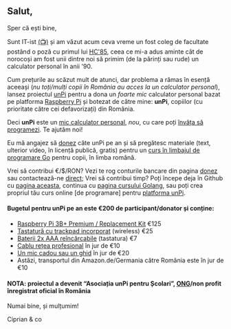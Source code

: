 ## Salut,

Sper că ești bine,

Sunt IT-ist [(📺)](https://vimeo.com/462129385) și am văzut acum ceva vreme un fost coleg de facultate postând o poză cu primul lui [HC'85](https://duckduckgo.com/?q=hc+85+calculator+romanesc&iax=images&ia=images&iaf=type%3Aphoto-photo), ceea ce mi-a adus aminte cât de norocoși am fost unii dintre noi să primim (de la părinți sau rude) un calculator personal în anii '90.

Cum prețurile au scăzut mult de atunci, dar problema a rămas în esență aceeași (_nu toți/mulți copii în România au acces la un calculator personal_), lansez proiectul [unPi](https://www.unpi.ro/) pentru a dona un _foarte mic_ calculator personal bazat pe platforma [Raspberry Pi](https://www.raspberrypi.org/) și botezat de către mine: **unPi**, copiilor (cu prioritate către cei defavorizați) din România.

Deci **unPi** este un [mic calculator personal](http://pc.unpi.ro/), _nou_, cu care poți [învăța să programezi](http://invat.unpi.ro). Te ajutăm noi!

Eu mă angajez să [donez](http://donez.unpi.ro/) câte unPi pe an și să pregătesc materiale (text, ulterior video, în licență publică, gratis) pentru un [curs în limbajul de programare Go](http://go.unpi.ro/) pentru copii, în limba română.

Vrei să contribui €/$/RON? Vezi te rog conturile bancare din pagina [donez](http://donez.unpi.ro/) sau contactează-ne [direct](mailto:donez@unpi.ro?subject=vreau%20sa%20donez%20unPi); Vrei să contribui timp? Poți începe deja în Github cu [pagina aceasta](https://github.com/cipy/unpi.web), continua cu [pagina cursului Golang](https://github.com/cipy/unpi.go), sau poți crea propriul tău curs online [de programare] pentru [platforma unPi](https://www.unpi.ro/spec/).

#### Bugetul pentru unPi pe an este €200 de participant/donator și conține:

- [Raspberry Pi 3B+ Premium / Replacement Kit](https://www.amazon.de/-/en/Raspberry-Replacement-Premium-Kit-174-7510/dp/B0811L9QV9/) €125
- [Tastatură cu trackpad incorporat](https://www.amazon.de/gp/product/B07HG5Q851/) (wireless) €25
- [Baterii 2x AAA reîncărcabile](https://www.amazon.de/-/en/gp/product/B00009X3EV/) (tastatura) €7
- [Cablu rețea profesional](https://www.amazon.de/gp/product/B00QV1F160/) în jur de €10
- [Un mic cadou sau un ghid](https://www.amazon.de/-/en/Gareth-Halfacree/dp/191204773X/) în jur de €20
- Astăzi, transportul din Amazon.de/Germania către România este în jur de €10

#### NOTA: proiectul a devenit “Asociația unPi pentru Școlari”, [ONG](http://ong.unpi.ro/)/non profit înregistrat oficial în România

Numai bine, și mulțumim!

Ciprian & co
